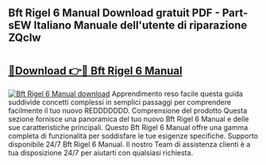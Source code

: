 ## Bft Rigel 6 Manual Download gratuit PDF - Part-sEW Italiano Manuale dell'utente di riparazione ZQcIw

# <h2><a href="http://dfb0kl.blite.top/?on=Bft+Rigel+6+Manual">🔗Download 👉🔴 Bft Rigel 6 Manual</a></h2>

[![Bft Rigel 6 Manual download](https://i.imgur.com/lujVjoI.png)](http://dfb0kl.blite.top/?on=Bft+Rigel+6+Manual)
Apprendimento reso facile questa guida suddivide concetti complessi in semplici passaggi per comprendere facilmente il tuo nuovo REDDDDDDD. Comprensione del prodotto Questa sezione fornisce una panoramica del tuo nuovo Bft Rigel 6 Manual e delle sue caratteristiche principali. Questo Bft Rigel 6 Manual offre una gamma completa di funzionalità per soddisfare le tue esigenze specifiche. Supporto disponibile 24/7 Bft Rigel 6 Manual. Il nostro Team di assistenza clienti è a tua disposizione 24/7 per aiutarti con qualsiasi richiesta.
